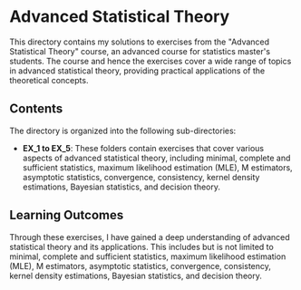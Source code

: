 # Advanced Statistical Theory

This directory contains my solutions to exercises from the "Advanced Statistical Theory" course, an advanced course for statistics master's students. The course and hence the exercises cover a wide range of topics in advanced statistical theory, providing practical applications of the theoretical concepts.

## Contents

The directory is organized into the following sub-directories:

- **EX_1 to EX_5**: These folders contain exercises that cover various aspects of advanced statistical theory, including minimal, complete and sufficient statistics, maximum likelihood estimation (MLE), M estimators, asymptotic statistics, convergence, consistency, kernel density estimations, Bayesian statistics, and decision theory.

## Learning Outcomes

Through these exercises, I have gained a deep understanding of advanced statistical theory and its applications. This includes but is not limited to minimal, complete and sufficient statistics, maximum likelihood estimation (MLE), M estimators, asymptotic statistics, convergence, consistency, kernel density estimations, Bayesian statistics, and decision theory.

